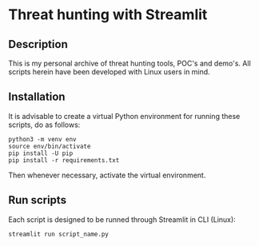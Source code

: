 # Threat hunting with Streamlit

## Description

This is my personal archive of threat hunting tools, POC's and demo's. All scripts herein have been developed with Linux users in mind.

## Installation

It is advisable to create a virtual Python environment for running these scripts, do as follows:

```
python3 -m venv env
source env/bin/activate
pip install -U pip
pip install -r requirements.txt
```

Then whenever necessary, activate the virtual environment.

## Run scripts

Each script is designed to be runned through Streamlit in CLI (Linux):

```bash
streamlit run script_name.py
```
